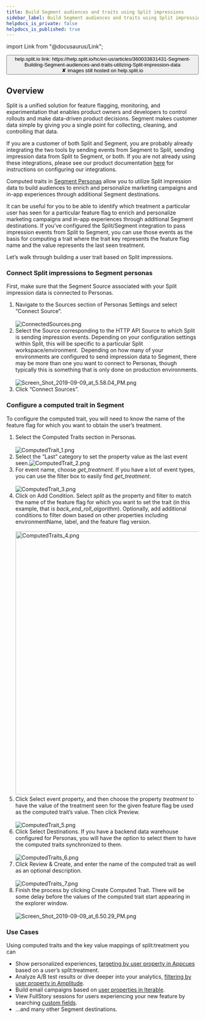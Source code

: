 ```yaml
---
title: Build Segment audiences and traits using Split impressions
sidebar_label: Build Segment audiences and traits using Split impressions
helpdocs_is_private: false
helpdocs_is_published: true
---
```


import Link from "@docusaurus/Link";

<p>
  <button style={{borderRadius:'8px', border:'1px', fontFamily:'Courier New', fontWeight:'800', textAlign:'left'}}> help.split.io link: https://help.split.io/hc/en-us/articles/360033831431-Segment-Building-Segment-audiences-and-traits-utilizing-Split-impression-data <br /> ✘ images still hosted on help.split.io </button>
</p>

<h2 id="h_01JFM11F1JCAWWB8V2GH1D9G16">
  <strong>Overview</strong>
</h2>
<p>
  Split is a unified solution for feature flagging, monitoring, and experimentation that enables product owners and developers to control rollouts and make data-driven product decisions. Segment makes customer data simple by giving you a single point for collecting, cleaning, and controlling that data.
</p>
<p>
  If you are a customer of both Split and Segment, you are probably already integrating the two tools by sending events from Segment to Split, sending impression data from Split to Segment, or both. If you are not already using these integrations, please see our product documentation <a href="https://help.split.io/hc/en-us/articles/360020742532-Segment">here</a> for instructions on configuring our integrations.&nbsp;
</p>
<p>
  Computed traits in&nbsp;<a href="https://segment.com/product/personas/">Segment Personas</a>&nbsp;allow
  you to&nbsp;utilize Split impression data to build audiences to enrich and personalize marketing campaigns and in-app experiences through additional Segment destinations.
</p>
<p>
  It can be useful for you to be able to identify which treatment a particular user has seen for a particular feature flag to enrich and personalize marketing campaigns and in-app experiences through additional Segment destinations. If you’ve configured the Split/Segment integration to pass impression events from Split to Segment, you can use those events as the basis for computing a trait where the trait key represents the feature flag name and the value represents the last seen treatment.
</p>
<p>
  Let’s walk through building a user trait based on Split impressions.
</p>
<h3 id="h_01JFM11F1JDMP4Z7PSDP1YA4Z4">
  <strong>Connect Split impressions to Segment personas</strong>
</h3>
<p>
  First, make sure that the Segment Source associated with your Split impression data is connected to Personas.
</p>
<ol>
  <li>
    Navigate to the Sources section of Personas Settings and select “Connect Source”.<br /><br /><img src="https://help.split.io/hc/article_attachments/360038736011/ConnectedSources.png" alt="ConnectedSources.png" />
  </li>
  <li>
    Select the Source corresponding to the HTTP API Source to which Split is sending impression events.&nbsp;Depending on your configuration settings within Split, this will be specific to a particular Split workspace/environment.&nbsp; Depending on how many of your environments are configured to send impression data to Segment, there may be more than one you want to connect to Personas, though typically this is something that is only done on production environments.<br /><br /><img src="https://help.split.io/hc/article_attachments/360038736551/Screen_Shot_2019-09-09_at_5.58.04_PM.png" alt="Screen_Shot_2019-09-09_at_5.58.04_PM.png" />
  </li>
  <li>
    Click “Connect Sources”.
  </li>
</ol>
<h3 id="h_01JFM11F1J0J91E10JB68Z1H7V">
  <strong>Configure a computed trait in Segment</strong>
</h3>
<p>
  To configure the computed trait, you will need to know the name of the feature flag for which you want to obtain the user’s treatment.
</p>
<ol>
  <li>
    Select the Computed Traits section in Personas.<br /><br /><img src="https://help.split.io/hc/article_attachments/360038755792/ComputedTrait_1.png" alt="ComputedTrait_1.png" />
  </li>
  <li>
    Select the “Last” category to set the property value as the last event seen.<img src="https://help.split.io/hc/article_attachments/360038755892/ComputedTrait_2.png" alt="ComputedTrait_2.png" />
  </li>
  <li>
    For event name, choose <em>get_treatment</em>. If you have a lot of event types, you can use the filter box to easily find <em>get_treatment</em>.<br /><br /><img src="https://help.split.io/hc/article_attachments/360038736031/ComputedTrait_3.png" alt="ComputedTrait_3.png" />
  </li>
  <li>
    Click on Add Condition. Select <em>split</em> as the property and filter to match the name of the feature flag for which you want to set the trait (in this example, that is <em>back_end_roll_algorithm</em>). Optionally, add additional conditions to filter down based on other properties including environmentName, label, and the feature flag version.<br /><br /><img src="https://help.split.io/hc/article_attachments/360038736051/ComputedTraits_4.png" alt="ComputedTraits_4.png" width="687" /> 
  </li>
  <li>
    Click Select event property, and then choose the property <em>treatment</em> to have the value of the treatment seen for the given feature flag be used as the computed trait’s value. Then click Preview.<br /><br /><img src="https://help.split.io/hc/article_attachments/360038755932/ComputedTrait_5.png" alt="ComputedTrait_5.png" />
  </li>
  <li>
    Click Select Destinations. If you have a backend data warehouse configured for Personas, you will have the option to select them to have the computed traits synchronized to them.<br /><br /><img src="https://help.split.io/hc/article_attachments/360038755912/ComputedTraits_6.png" alt="ComputedTraits_6.png" />
  </li>
  <li>
    Click Review &amp; Create, and enter the name of the computed trait as well as an optional description.<br /><br /><img src="https://help.split.io/hc/article_attachments/360038755952/ComputedTraits_7.png" alt="ComputedTraits_7.png" />
  </li>
  <li>
    Finish the process by clicking Create Computed Trait. There will be some delay before the values of the computed trait start appearing in the explorer window.<br /><br /><img src="https://help.split.io/hc/article_attachments/360038756612/Screen_Shot_2019-09-09_at_6.50.29_PM.png" alt="Screen_Shot_2019-09-09_at_6.50.29_PM.png" />
  </li>
</ol>
<h3 id="h_01JFM11F1JKZ5MRQ9QXB7JTQE4">
  <strong>Use Cases</strong>
</h3>
<p>
  Using computed traits and the key value mappings of split:treatment you can
</p>
<ul>
  <li>
    Show personalized experiences,&nbsp;<a href="https://docs.appcues.com/article/67-target-property">targeting by user property in Appcues</a> based on a user’s split:treatment.
  </li>
  <li>
    Analyze A/B test results or dive deeper into your analytics,&nbsp;<a href="https://help.amplitude.com/hc/en-us/articles/115001580108#how-many-user-properties-should-i-send">filtering by user property in Amplitude</a>.&nbsp;
  </li>
  <li>
    Build email campaigns based on <a href="https://support.iterable.com/hc/en-us/articles/204780539-Segmentation-overview">user properties in Iterable</a>.
  </li>
  <li>
    View FullStory sessions for users experiencing your new feature by searching <a href="https://help.fullstory.com/hc/en-us/articles/360020828613-How-to-Search-Custom-User-Data">custom fields</a>.
  </li>
  <li>
    ...and many other Segment destinations.
  </li>
</ul>